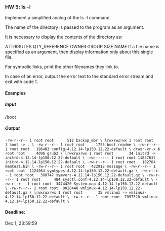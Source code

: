 ### HW 5: ls -l


Implement a simplified analog of the ls -l command.

The name of the directory is passed to the program as an argument.

It is necessary to display the contents of the directory as:

ATTRIBUTES QTY_REFERENCE OWNER GROUP SIZE NAME
If a file name is specified as an argument, then display information only about this single file.

For symbolic links, print the other filenames they link to.

In case of an error, output the error text to the standard error stream and exit with code 1.


#### Examples

##### Input
/boot

##### Output

`-rw-r--r-- 1 root root      512 backup_mbr \
lrwxrwxrwx 1 root root        1 boot -> . \
-rw-r--r-- 1 root root     1725 boot.readme \
-rw-r--r-- 1 root root   196482 config-4.12.14-lp150.12.22-default \
drwxr-xr-x 6 root root     4096 grub2 \
lrwxrwxrwx 1 root root       34 initrd -> initrd-4.12.14-lp150.12.22-default \
-rw------- 1 root root 11847632 initrd-4.12.14-lp150.12.22-default \
-rw-r--r-- 1 root root   182704 memtest.bin \
-rw-r--r-- 1 root root   422912 message \
-rw-r--r-- 1 root root  1124964 symtypes-4.12.14-lp150.12.22-default.gz \
-rw-r--r-- 1 root root   388747 symvers-4.12.14-lp150.12.22-default.gz \
-rw-r--r-- 1 root root      484 sysctl.conf-4.12.14-lp150.12.22-default \
-rw-r--r-- 1 root root  3474420 System.map-4.12.14-lp150.12.22-default \
-rw-r--r-- 1 root root  8028448 vmlinux-4.12.14-lp150.12.22-default.gz \
lrwxrwxrwx 1 root root       35 vmlinuz -> vmlinuz-4.12.14-lp150.12.22-default \
-rw-r--r-- 1 root root  7057520 vmlinuz-4.12.14-lp150.12.22-default \ `


#### Deadline:
Dec 1, 23:59:59
      
